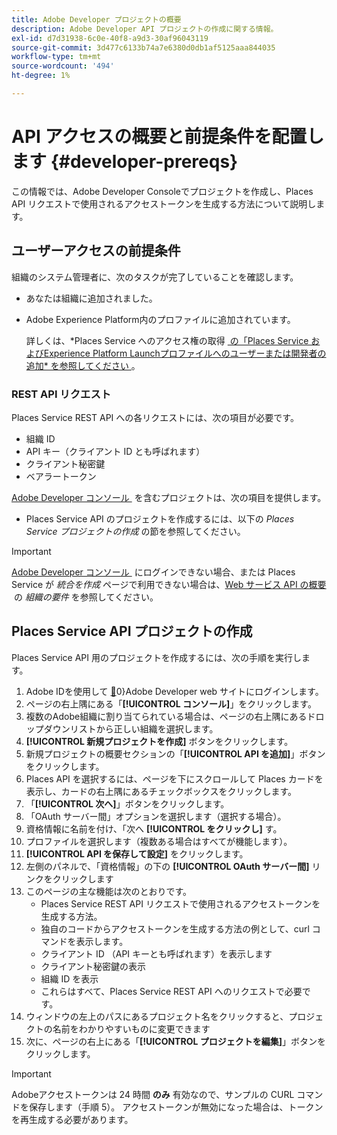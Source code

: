```yaml
---
title: Adobe Developer プロジェクトの概要
description: Adobe Developer API プロジェクトの作成に関する情報。
exl-id: d7d31938-6c0e-40f8-a9d3-30af96043119
source-git-commit: 3d477c6133b74a7e6380d0db1af5125aaa844035
workflow-type: tm+mt
source-wordcount: '494'
ht-degree: 1%

---
```


# API アクセスの概要と前提条件を配置します {#developer-prereqs}

この情報では、Adobe Developer Consoleでプロジェクトを作成し、Places API リクエストで使用されるアクセストークンを生成する方法について説明します。

## ユーザーアクセスの前提条件

組織のシステム管理者に、次のタスクが完了していることを確認します。

* あなたは組織に追加されました。
* Adobe Experience Platform内のプロファイルに追加されています。

  詳しくは、*Places Service へのアクセス権の取得 [&#x200B; の「Places Service およびExperience Platform Launchプロファイルへのユーザーまたは開発者の追加* を参照してください &#x200B;](/help/places-gain-access.md)。

### REST API リクエスト

Places Service REST API への各リクエストには、次の項目が必要です。

* 組織 ID
* API キー（クライアント ID とも呼ばれます）
* クライアント秘密鍵
* ベアラートークン

[Adobe Developer コンソール &#x200B;](https://developer.adobe.com/console) を含むプロジェクトは、次の項目を提供します。

* Places Service API のプロジェクトを作成するには、以下の *Places Service プロジェクトの作成* の節を参照してください。

>[!IMPORTANT]
>
>[Adobe Developer コンソール &#x200B;](https://developer.adobe.com/console) にログインできない場合、または Places Service が *統合を作成* ページで利用できない場合は、[Web サービス API の概要 &#x200B;](/help/web-service-api/places-web-services.md) の *組織の要件* を参照してください。

## Places Service API プロジェクトの作成

Places Service API 用のプロジェクトを作成するには、次の手順を実行します。

1. Adobe IDを使用して [&#128279;](https://developer.adobe.com)0&rbrace;Adobe Developer web サイトにログインします。
2. ページの右上隅にある「**[!UICONTROL コンソール]**」をクリックします。
3. 複数のAdobe組織に割り当てられている場合は、ページの右上隅にあるドロップダウンリストから正しい組織を選択します。
4. **[!UICONTROL 新規プロジェクトを作成]** ボタンをクリックします。
5. 新規プロジェクトの概要セクションの「**[!UICONTROL API を追加]**」ボタンをクリックします。
6. Places API を選択するには、ページを下にスクロールして Places カードを表示し、カードの右上隅にあるチェックボックスをクリックします。
7. 「**[!UICONTROL 次へ]**」ボタンをクリックします。
8. 「OAuth サーバー間」オプションを選択します（選択する場合）。
9. 資格情報に名前を付け、「次へ **[!UICONTROL をクリックし]** す。
10. プロファイルを選択します（複数ある場合はすべてが機能します）。
11. **[!UICONTROL API を保存して設定]** をクリックします。
12. 左側のパネルで、「資格情報」の下の **[!UICONTROL OAuth サーバー間]** リンクをクリックします
13. このページの主な機能は次のとおりです。
    * Places Service REST API リクエストで使用されるアクセストークンを生成する方法。
    * 独自のコードからアクセストークンを生成する方法の例として、curl コマンドを表示します。
    * クライアント ID （API キーとも呼ばれます）を表示します
    * クライアント秘密鍵の表示
    * 組織 ID を表示
    * これらはすべて、Places Service REST API へのリクエストで必要です。
14. ウィンドウの左上のパスにあるプロジェクト名をクリックすると、プロジェクトの名前をわかりやすいものに変更できます
15. 次に、ページの右上にある「**[!UICONTROL プロジェクトを編集]**」ボタンをクリックします。

>[!IMPORTANT]
>
>Adobeアクセストークンは 24 時間 **のみ** 有効なので、サンプルの CURL コマンドを保存します（手順 5）。 アクセストークンが無効になった場合は、トークンを再生成する必要があります。
